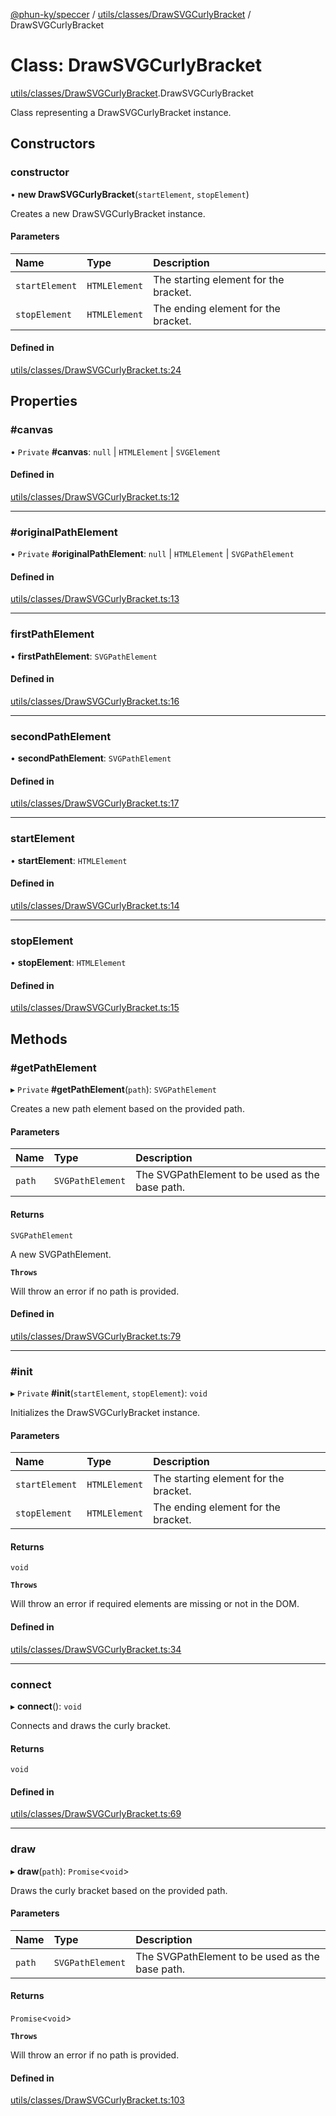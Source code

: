 [@phun-ky/speccer](../README.md) / [utils/classes/DrawSVGCurlyBracket](../modules/utils_classes_DrawSVGCurlyBracket.md) / DrawSVGCurlyBracket

# Class: DrawSVGCurlyBracket

[utils/classes/DrawSVGCurlyBracket](../modules/utils_classes_DrawSVGCurlyBracket.md).DrawSVGCurlyBracket

Class representing a DrawSVGCurlyBracket instance.

## Constructors

### constructor

• **new DrawSVGCurlyBracket**(`startElement`, `stopElement`)

Creates a new DrawSVGCurlyBracket instance.

#### Parameters

| Name | Type | Description |
| :------ | :------ | :------ |
| `startElement` | `HTMLElement` | The starting element for the bracket. |
| `stopElement` | `HTMLElement` | The ending element for the bracket. |

#### Defined in

[utils/classes/DrawSVGCurlyBracket.ts:24](https://github.com/phun-ky/speccer/blob/main/src/utils/classes/DrawSVGCurlyBracket.ts#L24)

## Properties

### #canvas

• `Private` **#canvas**: ``null`` \| `HTMLElement` \| `SVGElement`

#### Defined in

[utils/classes/DrawSVGCurlyBracket.ts:12](https://github.com/phun-ky/speccer/blob/main/src/utils/classes/DrawSVGCurlyBracket.ts#L12)

___

### #originalPathElement

• `Private` **#originalPathElement**: ``null`` \| `HTMLElement` \| `SVGPathElement`

#### Defined in

[utils/classes/DrawSVGCurlyBracket.ts:13](https://github.com/phun-ky/speccer/blob/main/src/utils/classes/DrawSVGCurlyBracket.ts#L13)

___

### firstPathElement

• **firstPathElement**: `SVGPathElement`

#### Defined in

[utils/classes/DrawSVGCurlyBracket.ts:16](https://github.com/phun-ky/speccer/blob/main/src/utils/classes/DrawSVGCurlyBracket.ts#L16)

___

### secondPathElement

• **secondPathElement**: `SVGPathElement`

#### Defined in

[utils/classes/DrawSVGCurlyBracket.ts:17](https://github.com/phun-ky/speccer/blob/main/src/utils/classes/DrawSVGCurlyBracket.ts#L17)

___

### startElement

• **startElement**: `HTMLElement`

#### Defined in

[utils/classes/DrawSVGCurlyBracket.ts:14](https://github.com/phun-ky/speccer/blob/main/src/utils/classes/DrawSVGCurlyBracket.ts#L14)

___

### stopElement

• **stopElement**: `HTMLElement`

#### Defined in

[utils/classes/DrawSVGCurlyBracket.ts:15](https://github.com/phun-ky/speccer/blob/main/src/utils/classes/DrawSVGCurlyBracket.ts#L15)

## Methods

### #getPathElement

▸ `Private` **#getPathElement**(`path`): `SVGPathElement`

Creates a new path element based on the provided path.

#### Parameters

| Name | Type | Description |
| :------ | :------ | :------ |
| `path` | `SVGPathElement` | The SVGPathElement to be used as the base path. |

#### Returns

`SVGPathElement`

A new SVGPathElement.

**`Throws`**

Will throw an error if no path is provided.

#### Defined in

[utils/classes/DrawSVGCurlyBracket.ts:79](https://github.com/phun-ky/speccer/blob/main/src/utils/classes/DrawSVGCurlyBracket.ts#L79)

___

### #init

▸ `Private` **#init**(`startElement`, `stopElement`): `void`

Initializes the DrawSVGCurlyBracket instance.

#### Parameters

| Name | Type | Description |
| :------ | :------ | :------ |
| `startElement` | `HTMLElement` | The starting element for the bracket. |
| `stopElement` | `HTMLElement` | The ending element for the bracket. |

#### Returns

`void`

**`Throws`**

Will throw an error if required elements are missing or not in the DOM.

#### Defined in

[utils/classes/DrawSVGCurlyBracket.ts:34](https://github.com/phun-ky/speccer/blob/main/src/utils/classes/DrawSVGCurlyBracket.ts#L34)

___

### connect

▸ **connect**(): `void`

Connects and draws the curly bracket.

#### Returns

`void`

#### Defined in

[utils/classes/DrawSVGCurlyBracket.ts:69](https://github.com/phun-ky/speccer/blob/main/src/utils/classes/DrawSVGCurlyBracket.ts#L69)

___

### draw

▸ **draw**(`path`): `Promise`<`void`\>

Draws the curly bracket based on the provided path.

#### Parameters

| Name | Type | Description |
| :------ | :------ | :------ |
| `path` | `SVGPathElement` | The SVGPathElement to be used as the base path. |

#### Returns

`Promise`<`void`\>

**`Throws`**

Will throw an error if no path is provided.

#### Defined in

[utils/classes/DrawSVGCurlyBracket.ts:103](https://github.com/phun-ky/speccer/blob/main/src/utils/classes/DrawSVGCurlyBracket.ts#L103)
